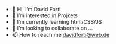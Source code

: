 - 👋 Hi, I’m David Forti
- 👀 I’m interested in Projkets
- 🌱 I’m currently learning html/CSS/JS 
- 💞️ I’m looking to collaborate on ...
- 📫 How to reach me davidforti@web.de

<!---
DavidForti/DavidForti is a ✨ special ✨ repository because its `README.md` (this file) appears on your GitHub profile.
You can click the Preview link to take a look at your changes.
--->
